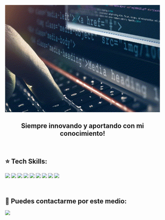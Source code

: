 <img height="350px" width='100%' src="./assets/header.gif"/>

<h2 align="center">
Siempre innovando y aportando con mi conocimiento!
</h2>

&nbsp;&nbsp;


## :star: Tech Skills:

<p>
  <img height="50px" src = "https://img.shields.io/badge/HTML5-FC490B?style=flat&logo=html5&logoColor=FFFFFF">
  <img height="50px" src = "https://img.shields.io/badge/-CSS3-1572B6?style=flat&logo=css3&logoColor=FFFFFF">
  <img height="50px" src="https://img.shields.io/badge/%7Bless%7D-1d365d?style=flat&logo=less&logoColor=FFFFFF">
  <img height="50px" src="https://img.shields.io/badge/-JavaScript-FFDF00?style=flat&logo=javascript&logoColor=FFFFFF">
  <img height="50px" src="https://img.shields.io/badge/Bootstrap-7952b3?style=flat&logo=bootstrap&logoColor=FFFFFF">
  <img height="50px" src="https://img.shields.io/badge/-React-61dafb?style=flat&logo=react&logoColor=ffffff">
  <img height="50px" src="https://img.shields.io/badge/Redux-764abc?style=flat&logo=redux&logoColor=FFFFFF">
  <img height="50px" src="https://img.shields.io/badge/Git-f14e32?style=flat&logo=git&logoColor=FFFFFF">
  <img height="50px" src="https://img.shields.io/badge/GitHub-000000?style=flat&logo=github&logoColor=FFFFFF">
</p>

&nbsp;

## :paperclip: Puedes contactarme por este medio:
<span >
<a href="https://www.linkedin.com/in/henry-huamani/" ><img height="50px" src="https://img.shields.io/badge/Linkedln-0077B5?style=flat&logo=linkedin&logoColor=FFFFFF">
</span>

